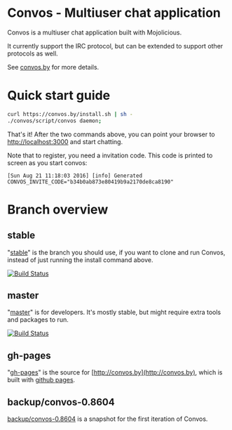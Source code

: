 # Convos - Multiuser chat application

Convos is a multiuser chat application built with Mojolicious.

It currently support the IRC protocol, but can be extended to support
other protocols as well.

See [convos.by](http://convos.by) for more details.

# Quick start guide

```bash
curl https://convos.by/install.sh | sh -
./convos/script/convos daemon;
```

That's it! After the two commands above, you can point your browser to
[http://localhost:3000](http://localhost:3000) and start chatting.

Note that to register, you need a invitation code. This code is printed to
screen as you start convos:

    [Sun Aug 21 11:18:03 2016] [info] Generated CONVOS_INVITE_CODE="b34b0ab873e80419b9a2170de8ca8190"

# Branch overview

## stable

"[stable](https://github.com/Nordaaker/convos/tree/stable)" is the branch you
should use, if you want to clone and run Convos, instead of just running the
install command above.

[![Build Status](https://travis-ci.org/Nordaaker/convos.svg?branch=stable)](https://travis-ci.org/Nordaaker/convos)

## master

"[master](https://github.com/Nordaaker/convos/tree/master)" is for developers.
It's mostly stable, but might require extra tools and packages to run.

[![Build Status](https://travis-ci.org/Nordaaker/convos.svg?branch=master)](https://travis-ci.org/Nordaaker/convos)

## gh-pages

"[gh-pages](https://github.com/Nordaaker/convos/tree/gh-pages)" is the source
for [http://convos.by](http://convos.by), which is built with
[github pages](https://pages.github.com/).

## backup/convos-0.8604

[backup/convos-0.8604](https://github.com/Nordaaker/convos/tree/backup/convos-0.8604)
is a snapshot for the first iteration of Convos.
